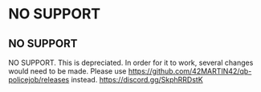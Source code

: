 # NO SUPPORT
## **NO SUPPORT**
NO SUPPORT. This is depreciated. In order for it to work, several changes would need to be made. Please use https://github.com/42MARTIN42/qb-policejob/releases instead. https://discord.gg/SkphRRDstK
